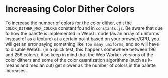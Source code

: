 # Increasing Color Dither Colors

To increase the number of colors for the color dither, edit the `COLOR_DITHER_MAX_COLORS` constant found in `constants.js`. Be aware that due to how the palette is implemented in WebGL code (as an array of uniforms instead of as a texture) at a certain point based on your browser/GPU, you will get an error saying something like `Too many uniforms`, and so will have to disable WebGL (in a quick test, this happens somewhere between 196 and 256 colors). Also keep in mind that the Web Worker versions of the color dithers and some of the color quantization algorithms (such as k-means and median cut) get slower as the number of colors in the palette increases.
